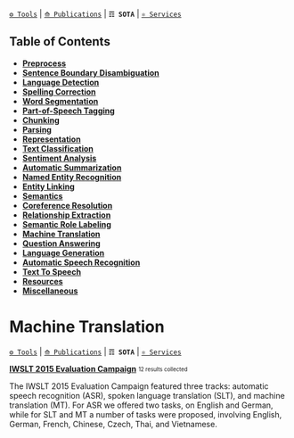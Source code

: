 [`⚙ Tools`](https://github.com/magizbox/underthesea/wiki/Vietnamese-NLP-Tools) | [`⟰ Publications`](https://github.com/magizbox/underthesea/wiki/Vietnamese-NLP-Publications) | **`☶ SOTA`** | [`⚛ Services`](https://github.com/magizbox/underthesea/wiki/Vietnamese-NLP-Services)

## Table of Contents

* [**Preprocess**](#preprocess)
* [**Sentence Boundary Disambiguation**](#sentence-boundary-disambiguation)
* [**Language Detection**](#language-detection)
* [**Spelling Correction**](#spelling-correction)
* [**Word Segmentation**](#word-segmentation)
* [**Part-of-Speech Tagging**](#part-of-speech-tagging)
* [**Chunking**](#chunking)
* [**Parsing**](#parsing)
* [**Representation**](#representation)
* [**Text Classification**](#text-classification)
* [**Sentiment Analysis**](#sentiment-analysis)
* [**Automatic Summarization**](#automatic-summarization)
* [**Named Entity Recognition**](#named-entity-recognition)
* [**Entity Linking**](#entity-linking)
* [**Semantics**](#semantics)
* [**Coreference Resolution**](#coreference-resolution)
* [**Relationship Extraction**](#relationship-extraction)
* [**Semantic Role Labeling**](#semantic-role-labeling)
* [**Machine Translation**](#machine-translation)
* [**Question Answering**](#question-answering)
* [**Language Generation**](#language-generation)
* [**Automatic Speech Recognition**](#automatic-speech-recognition)
* [**Text To Speech**](#text-to-speech)
* [**Resources**](#resources)
* [**Miscellaneous**](#miscellaneous)

# Machine Translation

[`⚙ Tools`](https://github.com/magizbox/underthesea/wiki/Vietnamese-NLP-Tools#machine-translation) | [`⟰ Publications`](https://github.com/magizbox/underthesea/wiki/Vietnamese-NLP-Publications#machine-translation) | **`☶ SOTA`** | [`⚛ Services`](https://github.com/magizbox/underthesea/wiki/Vietnamese-NLP-Services#machine-translation)

**[IWSLT 2015 Evaluation Campaign](https://github.com/magizbox/underthesea/wiki/SOTA-Machine-Translation:-IWSLT-2015)** <sub><sup>12 results collected</sup></sub>

The IWSLT 2015 Evaluation Campaign featured three tracks: automatic speech recognition (ASR), spoken language
translation (SLT), and machine translation (MT). For ASR we offered two tasks, on English and German, while
for SLT and MT a number of tasks were proposed, involving English, German, French, Chinese, Czech, Thai, and Vietnamese.


